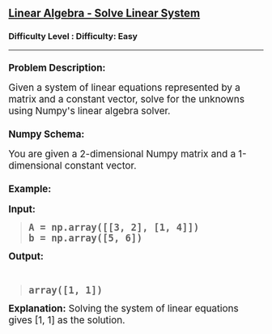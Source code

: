 <h2><a href="https://www.geeksforgeeks.org/problems/linear-algebra-solve-linear-system/1">Linear Algebra - Solve Linear System</a></h2><h3>Difficulty Level : Difficulty: Easy</h3><hr><div class="problems_problem_content__Xm_eO"><h3 class="" data-start="5774" data-end="5798"><span style="font-size: 14pt;">Problem Description:</span></h3>
<p class="" data-start="5799" data-end="5940"><span style="font-size: 14pt;">Given a system of linear equations represented by a matrix and a constant vector, solve for the unknowns using Numpy's linear algebra solver.</span></p>
<h3 class="" data-start="5942" data-end="5959"><span style="font-size: 14pt;">Numpy Schema:</span></h3>
<p class="" data-start="5960" data-end="6039"><span style="font-size: 14pt;">You are given a 2-dimensional Numpy matrix and a 1-dimensional constant vector.</span></p>
<h3 class="" data-start="6041" data-end="6053"><span style="font-size: 14pt;">Example:</span></h3>
<p class="" data-start="6055" data-end="6065"><span style="font-size: 14pt;"><strong data-start="6055" data-end="6065">Input:</strong></span></p>
<blockquote>
<pre data-start="6055" data-end="6065"><span style="font-size: 18.6667px;"><strong>A = np.array([[3, 2], [1, 4]])</strong></span><br><span style="font-size: 18.6667px;"><strong>b = np.array([5, 6])</strong></span></pre>
</blockquote>
<p class="" data-start="6133" data-end="6144"><span style="font-size: 14pt;"><strong data-start="6133" data-end="6144">Output:</strong></span></p>
<p class="" data-start="6133" data-end="6144">&nbsp;</p>
<blockquote>
<pre data-start="6133" data-end="6144"><span style="font-size: 18.6667px;"><strong>array([1, 1])</strong></span></pre>
</blockquote>
<p><span style="font-size: 14pt;"> </span></p>
<p class="" data-start="6174" data-end="6259"><span style="font-size: 14pt;"><strong data-start="6174" data-end="6190">Explanation:</strong> Solving the system of linear equations gives [1, 1] as the solution.</span></p></div>